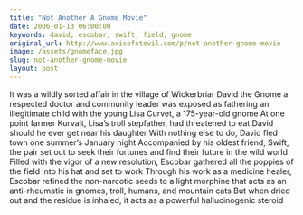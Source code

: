 ```yaml
---
title: "Not Another A Gnome Movie"
date: 2006-01-13 06:00:00
keywords: david, escobar, swift, field, gnome
original_url: http://www.axisofstevil.com/p/not-another-gnome-movie
image: /assets/gnomeface.jpg
slug: not-another-gnome-movie
layout: post
---
```


It was a wildly sorted affair in the village of Wickerbriar David the Gnome a respected doctor and community leader was exposed as fathering an illegitimate child with the young Lisa Curvet, a 175-year-old gnome At one point farmer Kurvalt, Lisa’s troll stepfather, had threatened to eat David should he ever get near his daughter With nothing else to do, David fled town one summer’s January night Accompanied by his oldest friend, Swift, the pair set out to seek their fortunes and find their future in the wild world
Filled with the vigor of a new resolution, Escobar gathered all the poppies of the field into his hat and set to work Through his work as a medicine healer, Escobar refined the non-narcotic seeds to a light morphine that acts as an anti-rheumatic in gnomes, troll, humans, and mountain cats But when dried out and the residue is inhaled, it acts as a powerful hallucinogenic steroid

